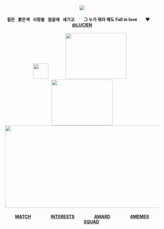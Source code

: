 <div id="text" align="center">
⠀⠀⠀
⠀⠀⠀⠀⠀⠀⠀⠀

<div id="text" align="center">

![](https://komarev.com/ghpvc/?username=destroy-boys&style=plastic&color=000000&label=_Ptian_&base=1000)
<div id="text" align="center">

#### 짙은⠀붉은색⠀사랑을⠀얼굴에⠀새기고⠀⠀⠀그 누가 뭐라 해도 Fall in love‪‪⠀ ⠀ ♥︎⠀‬‪‪ ⠀ [@LUCIEN](https://github.com/5atoru)

<div id="text" align="center">

<img src=https://i.postimg.cc/FKR3h3QN/Untitled131-20251009172430.png width="50" height="50"> ⠀⠀⠀⠀⠀[<img src=https://i.postimg.cc/kgV0YZ0X/Untitled128-20251002220137.png width="200" height="150">](https://4megz.straw.page/) ⠀[<img src=https://i.postimg.cc/fWB1zDs1/Untitled128-20251002220057.png width="200" height="150">](https://lufeng.atabook.org/)
[<img src=https://i.postimg.cc/85ZnwmPw/Untitled126.png width="525" height="270">](https://rentry.co/cuntier)
#### [MATCH](https://rentry.co/nwjns) ⠀⠀⠀⠀⠀⠀[INTERESTS](https://listography.com/getos) ⠀⠀⠀⠀⠀⠀[AWARD](https://github.com/pt-awards) ⠀⠀⠀⠀⠀⠀[4MEMES](https://github.com/destroy-boys) ⠀⠀⠀⠀⠀⠀[SQUAD](https://github.com/polysquad)

